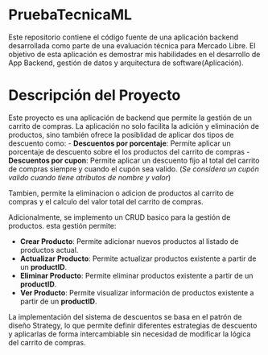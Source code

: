 # PruebaTecnicaML
Este repositorio contiene el código fuente de una aplicación backend desarrollada como parte de una evaluación técnica para Mercado Libre. El objetivo de esta aplicación es demostrar mis habilidades en el desarrollo de App Backend, gestión de datos y arquitectura de software(Aplicación).

# Descripción del Proyecto

Este proyecto es una aplicación de backend que permite la gestión de un carrito de compras. La aplicación no solo facilita la adición y eliminación de productos, sino también ofrece la posiblidad de aplicar dos tipos de descuento como:
    - **Descuentos por porcentaje**: Permite aplicar un porcentaje de descuento sobre el los productos del carrito de compras
    - **Descuentos por cupon**: Permite aplicar un descuento fijo al total del carrito de compras siempre y cuando el cupón sea valido. (*Se considera un cupón valido cuando tiene atributos de nombre y valor*)

Tambien, permite la eliminacion o adicion de productos al carrito de compras y el calculo del valor total del carrito de compras. 

Adicionalmente, se implemento un CRUD basico para la gestión de productos. esta gestión permite:
  - **Crear Producto**: Permite adicionar nuevos productos al listado de productos actual.
  - **Actualizar Producto**: Permite actualizar productos existente a partir de un **productID**.
  - **Eliminar Producto**: Permite eliminar productos existente a partir de un **productID**.
  - **Ver Producto**: Permite visualizar información de productos existente a partir de un **productID**.
    
La implementación del sistema de descuentos se basa en el patrón de diseño Strategy, lo que permite definir diferentes estrategias de descuento y aplicarlas de forma intercambiable sin necesidad de modificar la lógica del carrito de compras.
